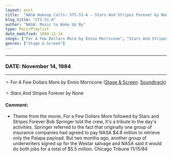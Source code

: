 ```yaml
---
layout: post
title:  "NASA Wakeup Calls: STS-51-A ✧ Stars And Stripes Forever by None ✦ November 14, 1984"
blog_title: "STS-51-A"
author: "NASA: Music to Wake Up By"
type: MusicPlaylist
date_modified: 1984-11-14
songs: ["For A Few Dollars More by Ennio Morricone", "Stars And Stripes Forever by None"]
genres: ["Stage & Screen"]
---
```


----
### DATE: November 14, 1984
----
✧ For A Few Dollars More *by* Ennio Morricone ([Stage & Screen](https://www.discogs.com/genre/Stage%20%26%20Screen): [Soundtrack](https://www.discogs.com/style/Soundtrack)) <a target="blank_" href="https://www.discogs.com/Ennio-Morricone-For-A-Few-Dollars-More/master/255276">
    <i class="fas fa-compact-disc"
       title="Discogs entry for this song"
       alt="Discogs entry for this song"
       style="font-size: 1.1em;"></i></a>
      &nbsp;<br />
✧ Stars And Stripes Forever *by* None  

#### Comment:
* Theme from the movie, For a Few Dollars More followed by Stars and Stripes Forever Bob Springer told the crew, It's a tribute to the day's activities. Springer referred to the fact that originally one group of insurance companies had agreed to pay NASA $4.8 million to retrieve only the Palapa payload. But two months ago, another group of underwriters signed up for the Westar salvage and NASA said it would do both jobs for a total of $5.5 million. Chicago Tribune 11/15/84




<br/>
<center>
	<a target="_blank"
	   href="https://twitter.com/intent/tweet?hashtags=Space,NASA,Playlist,NASAWakeupCalls,SpaceProgram&text=🚀 {{ page.author}}, '{{ page.songs.first }}' {{ page.title }}, {{ page.date | date: '%B %d, %Y' }}, {{ site.url }}{{ page.url }}&via=nasawakeupcalls"><i class="fab fa-twitter" title="Tweet this page" alt="Tweet this page" style="font-size: 1.3em;"></i></a>
	&nbsp; 	<i class="fas fa-user-astronaut" style="font-size: 1.5em;"></i> &nbsp;
    <a id="custom_amazon_link"
       type="amzn" search="#"
       category="popular music">
    <i class="fab fa-amazon" style="font-size: 1.3em;"></i></a>
</center>

<!-- Randomly resolve an individual entry from a song array -->
<script src="/assets/javascript/seedrandom.min.js"></script>
<script>
  var wake_me_up = ["For A Few Dollars More by Ennio Morricone", "Stars And Stripes Forever by None"];
  var prng = new Math.seedrandom();
  function randomSong() {
    song = wake_me_up[Math.floor(Math.random() * wake_me_up.length)];
    var amazon_link = document.getElementById("custom_amazon_link");
    amazon_link.setAttribute("search", song);
  }
  window.onload = randomSong();
</script>
